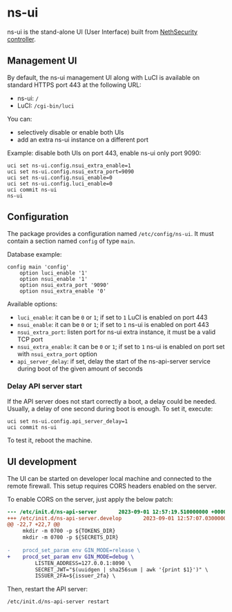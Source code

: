 # ns-ui

ns-ui is the stand-alone UI (User Interface) built from [NethSecurity controller](https://github.com/NethServer/nethsecurity-controller).

## Management UI

By default, the ns-ui management UI along with LuCI is available on standard HTTPS port 443
at the following URL:
- ns-ui: `/`
- LuCI: `/cgi-bin/luci`

You can:
- selectively disable or enable both UIs
- add an extra ns-ui instance on a different port

Example: disable both UIs on port 443, enable ns-ui only port 9090:
```
uci set ns-ui.config.nsui_extra_enable=1
uci set ns-ui.config.nsui_extra_port=9090
uci set ns-ui.config.nsui_enable=0
uci set ns-ui.config.luci_enable=0
uci commit ns-ui
ns-ui
```

## Configuration

The package provides a configuration named `/etc/config/ns-ui`.
It must contain a section named `config` of type `main`.

Database example:
```
config main 'config'
	option luci_enable '1'
	option nsui_enable '1'
	option nsui_extra_port '9090'
	option nsui_extra_enable '0'
```

Available options:
- `luci_enable`: it can be `0` or `1`; if set to `1` LuCI is enabled on port 443
- `nsui_enable`: it can be `0` or `1`; if set to `1` ns-ui is enabled on port 443
- `nsui_extra_port`: listen port for ns-ui extra instance, it must be a valid TCP port
- `nsui_extra_enable`: it can be `0` or `1`; if set to `1` ns-ui is enabled on port set with `nsui_extra_port` option
- `api_server_delay`: if set, delay the start of the ns-api-server service during boot of the given amount of seconds

### Delay API server start

If the API server does not start correctly a boot, a delay could be needed.
Usually, a delay of one second during boot is enough. To set it, execute:
```
uci set ns-ui.config.api_server_delay=1
uci commit ns-ui
```

To test it, reboot the machine.

## UI development

The UI can be started on developer local machine and connected to the remote firewall.
This setup requires CORS headers enabled on the server.

To enable CORS on the server, just apply the below patch:
```diff
--- /etc/init.d/ns-api-server       2023-09-01 12:57:19.510000000 +0000
+++ /etc/init.d/ns-api-server.develop       2023-09-01 12:57:07.030000000 +0000
@@ -22,7 +22,7 @@
     mkdir -m 0700 -p ${TOKENS_DIR}
     mkdir -m 0700 -p ${SECRETS_DIR}
 
-    procd_set_param env GIN_MODE=release \
+    procd_set_param env GIN_MODE=debug \
         LISTEN_ADDRESS=127.0.0.1:8090 \
         SECRET_JWT="$(uuidgen | sha256sum | awk '{print $1}')" \
         ISSUER_2FA=${issuer_2fa} \
```

Then, restart the API server:
```
/etc/init.d/ns-api-server restart
```
